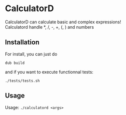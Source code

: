 # CalculatorD

CalculatorD can calculate basic and complex expressions!  
Calculatord handle *, /, -, +, (, ) and numbers

## Installation

For install, you can just do 
```
dub build
```
and if you want to execute functionnal tests:
```
./tests/tests.sh
```
## Usage
Usage: ```./calculatord <args>```
